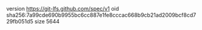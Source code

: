 version https://git-lfs.github.com/spec/v1
oid sha256:7a99cde690b9955bc6cc887e1fe8cccac668b9cb21ad2009bcf8cd729fb051d5
size 5644
